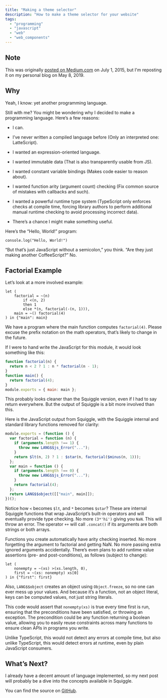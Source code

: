 ```yaml
---
title: "Making a theme selector"
description: "How to make a theme selector for your website"
tags:
  - "programming"
  - "javascript"
  - "web"
  - "web_components"
---
```


## Note

This was originally
[posted on Medium.com](https://medium.com/@wavebeem/squiggle-a-compile-to-js-language-771e1a4abe5d)
on July 1, 2015, but I'm reposting it on my personal blog on May 8, 2019.

## Why

Yeah, I know: yet another programming language.

Still with me? You might be wondering why I decided to make a programming
language. Here’s a few reasons:

- I can.

- I’ve never written a compiled language before (Only an interpreted one:
  LatteScript).

- I wanted an expression-oriented language.

- I wanted immutable data (That is also transparently usable from JS).

- I wanted constant variable bindings (Makes code easier to reason about).

- I wanted function arity (argument count) checking (Fix common source of
  mistakes with callbacks and such).

- I wanted a powerful runtime type system (TypeScript only enforces checks at
  compile time, forcing library authors to perform additional manual runtime
  checking to avoid processing incorrect data).

- There’s a chance I might make something useful.

Here’s the “Hello, World!” program:

```
console.log("Hello, World!")
```

“But that’s just JavaScript without a semicolon,” you think. “Are they just
making another CoffeeScript?” No.

## Factorial Example

Let’s look at a more involved example:

```
let (
    factorial = ~(n)
        if <(n, 2)
        then 1
        else *(n, factorial(-(n, 1))),
    main = ~() factorial(4)
) in {"main": main}
```

We have a program where the main function computes `factorial(4)`. Please excuse
the prefix notation on the math operators, that’s likely to change in the
future.

If I were to hand write the JavaScript for this module, it would look something
like this:

```js
function factorial(n) {
  return n < 2 ? 1 : n * factorial(n - 1);
}
function main() {
  return factorial(4);
}
module.exports = { main: main };
```

This probably looks cleaner than the Squiggle version, even if I had to say
return everywhere. But the output of Squiggle is a bit more involved than this.

Here is the JavaScript output from Squiggle, with the Squiggle internal and
standard library functions removed for clarity:

```js
module.exports = (function () {
  var factorial = function (n) {
    if (arguments.length !== 1) {
      throw new LANG$$js_Error("...");
    }
    return $lt(n, 2) ? 1 : $star(n, factorial($minus(n, 1)));
  };
  var main = function () {
    if (arguments.length !== 0) {
      throw new LANG$$js_Error("...");
    }
    return factorial(4);
  };
  return LANG$$object([["main", main]]);
})();
```

Notice how `<` becomes `$lt`, and `*` becomes `$star`? These are internal
Squiggle functions that wrap JavaScript’s built-in operators and will eventually
provide type checking. No more `(3*'hi')` giving you `NaN`. This will throw an
error. The operator `++` will call `.concat()` if its arguments are both strings
or both arrays.

Functions you create automatically have arity checking inserted. No more
forgetting the argument to factorial and getting NaN. No more passing extra
ignored arguments accidentally. There’s even plans to add runtime value
assertions (pre- and post-conditions), as follows (subject to change):

```
let (
    nonempty = ~(xs) >(xs.length, 0),
    first = ~(xs: nonempty) xs[0]
) in {"first": first}
```

Also, `LANG$$object` creates an object using `Object.freeze`, so no one can ever
mess up your values. And because it’s a function, not an object literal, keys
can be computed values, not just string literals.

This code would assert that `nonempty(xs)` is true every time first is run,
ensuring that the preconditions have been satisfied, or throwing an exception.
The precondition could be any function returning a boolean value, allowing you
to easily reuse constraints across many functions to ensure clean APIs in
programs you write.

Unlike TypeScript, this would not detect any errors at compile time, but also
unlike TypeScript, this would detect errors at runtime, even by plain JavaScript
consumers.

## What’s Next?

I already have a decent amount of language implemented, so my next post will
probably be a dive into the concepts available in Squiggle.

You can find the source on
[GitHub](https://github.com/squiggle-lang/squiggle-lang).

